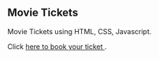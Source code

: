 ## Movie Tickets

Movie Tickets using HTML, CSS, Javascript.

Click [here to book your ticket ](https://mrkunalmittal.github.io/Movie-Ticket/).